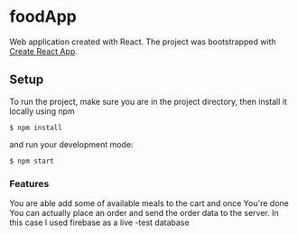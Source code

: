 # foodApp
Web application created with React.
The project was bootstrapped with [Create React App](https://github.com/facebook/create-react-app).

## Setup

To run the project, make sure you are in the project directory, then install it locally using npm

``
$ npm install
``

and run your development mode:

``
$ npm start
``

### Features

You are able add some of available meals to the cart and once You're done You can actually place an order and send the order data to the server.
In this case I used firebase as a live -test database

   
